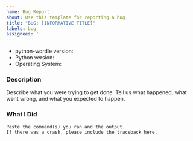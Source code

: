 ```yaml
---
name: Bug Report
about: Use this template for reporting a bug
title: "BUG: [INFORMATIVE TITLE]"
labels: bug
assignees: ''
---
```


* python-wordle version:
* Python version:
* Operating System:

### Description

Describe what you were trying to get done.
Tell us what happened, what went wrong, and what you expected to happen.

### What I Did

```
Paste the command(s) you ran and the output.
If there was a crash, please include the traceback here.
```
